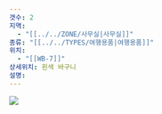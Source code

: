 ```yaml
---
갯수: 2
지역:
  - "[[../../ZONE/사무실|사무실]]"
종류: "[[../../TYPES/여행용품|여행용품]]"
위치:
  - "[[WB-7]]"
상세위치: 흰색 바구니
설명:
---
```

![](http://192.168.50.22/devices/240608_IMG_0246.jpg)